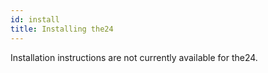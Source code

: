 ```yaml
---
id: install
title: Installing the24
---
```


Installation instructions are not currently available for the24.
